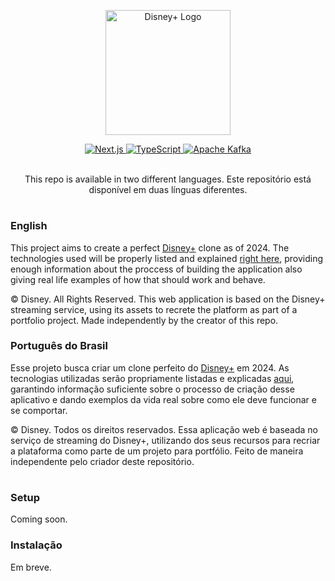 <p id="dplus__centralized-ghlogo" align="center">
    <a href="https://disneyplus.com">
        <img src="https://asset.brandfetch.io/idhQlYRiX2/idtmkrxMme.svg" width="200" alt="Disney+ Logo"/>
    </a>
</p>
<div id="dplus__centralized-ghtech" align="center">
    <a href="https://nextjs.org">
        <img src="https://img.shields.io/static/v1?label=&message=Next.js&color=000000&logo=nextdotjs&logoColor=FFFFFF" alt="Next.js">
    </a>
        <a href="https://typescriptlang.org">
        <img src="https://img.shields.io/static/v1?label=&message=TypeScript&color=3178C6&logo=typescript&logoColor=FFFFFF" alt="TypeScript">
    </a>
    <a href="https://kafka.apache.org">
        <img src="https://img.shields.io/static/v1?label=&message=Apache Kafka&color=231F20&logo=apachekafka&logoColor=FFFFFF" alt="Apache Kafka">
    </a>
    <br><br>
    <p id="dplus__centralized-ghlang">
        This repo is available in two different languages. Este repositório está disponível em duas línguas diferentes.
    </p>
</div>
<h1 id="dplus__centralized-ghdivd"></h1>
<h3 id="dplus__leftaligned-ghenus">English</h3>

This project aims to create a perfect [Disney+](https://disneyplus.com) clone as of 2024. The technologies used will be properly listed and explained [right here](https://github.com/contracorrente/disneyplus/blob/main/TECHNOLOGIES.md), providing enough information about the proccess of building the application also giving real life examples of how that should work and behave.

© Disney. All Rights Reserved. This web application is based on the Disney+ streaming service, using its assets to recrete the platform as part of a portfolio project. Made independently by the creator of this repo.

<h3 id="dplus__leftaligned-ghptbr">Português do Brasil</h3>

Esse projeto busca criar um clone perfeito do [Disney+](https://disneyplus.com) em 2024. As tecnologias utilizadas serão propriamente listadas e explicadas [aqui](https://github.com/contracorrente/disneyplus/blob/main/TECHNOLOGIES.md), garantindo informação suficiente sobre o processo de criação desse aplicativo e dando exemplos da vida real sobre como ele deve funcionar e se comportar.

© Disney. Todos os direitos reservados. Essa aplicação web é baseada no serviço de streaming do Disney+, utilizando dos seus recursos para recriar a plataforma como parte de um projeto para portfólio. Feito de maneira independente pelo criador deste repositório.

<h1 id="dplus__centralized-ghdivd"></h1>
<h3 id="dplus__leftaligned-ghenus">Setup</h3>

Coming soon.

<h3 id="dplus__leftaligned-ghenus">Instalação</h3>

Em breve.